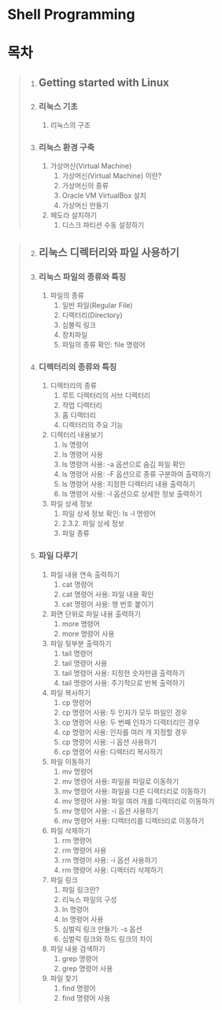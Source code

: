 Shell Programming
=================

# 목차
>1. ## Getting started with Linux
>	1. ### 리눅스 기초
>		1. 리눅스의 구조
>
>	2. ### 리눅스 환경 구축
>		1. 가상머신(Virtual Machine)
>			1. 가상머신(Virtual Machine) 이란?
>			2. 가상머신의 종류
>			3. Oracle VM VirtualBox 설치
>			4. 가상머신 만들기
>		2. 페도라 설치하기
>			1. 디스크 파티션 수동 설정하기

>2. ## 리눅스 디렉터리와 파일 사용하기
>	1. ### 리눅스 파일의 종류와 특징
>		1. 파일의 종류
>			1. 일반 파일(Regular File)
>			2. 디렉터리(Directory)
>			3. 심볼릭 링크
>			4. 장치파일
>			5. 파일의 종류 확인: file 명령어
>
>	2. ### 디렉터리의 종류와 특징
>		1. 디렉터리의 종류
>			1. 루트 디렉터리의 서브 디렉터리
>			2. 작업 디렉터리
>			3. 홈 디렉터리
>			4. 디렉터리의 주요 기능
>		2. 디렉터리 내용보기
>			1. ls 명령어
>			2. ls 명령어 사용
>			3. ls 명령어 사용: -a 옵션으로 숨김 파일 확인
>			4. ls 명령어 사용: -F 옵션으로 종류 구분하여 출력하기
>			5. ls 명령어 사용: 지정한 디렉터리 내용 출력하기
>			6. ls 명령어 사용: -l 옵션으로 상세한 정보 출력하기
>		3. 파일 상세 정보
>			1. 파일 상세 정보 확인: ls -l 명령어
>			2. 2.3.2. 파일 상세 정보
>			3. 파일 종류
>
>	3. ### 파일 다루기
>		1. 파일 내용 연속 출력하기
>			1. cat 명령어
>			2. cat 명령어 사용: 파일 내용 확인
>			3. cat 명령어 사용: 행 번호 붙이기
>		2. 화면 단위로 파일 내용 출력하기
>			1. more 명령어
>			2. more 명령어 사용
>		3. 파일 뒷부분 출력하기
>			1. tail 명령어
>			2. tail 명령어 사용
>			3. tail 명령어 사용: 지정한 숫자만큼 출력하기
>			4. tail 명령어 사용: 주기적으로 반복 출력하기
>		4. 파일 복사하기
>			1. cp 명령어
>			2. cp 명령어 사용: 두 인자가 모두 파일인 경우
>			3. cp 명령어 사용: 두 번째 인자가 디렉터리인 경우
>			4. cp 명령어  사용: 인자를 여러 개 지정할 경우
>			5. cp 명령어 사용: -i 옵션 사용하기
>			6. cp 명령어 사용: 디렉터리 복사하기
>		5. 파일 이동하기
>			1. mv 명령어
>			2. mv 명령어 사용: 파일을 파일로 이동하기
>			3. mv 명령어 사용: 파일을 다른 디렉터리로 이동하기
>			4. mv 명령어 사용: 파일 여러 개를 디렉터리로 이동하기
>			5. mv 명령어 사용: -i 옵션 사용하기
>			6. mv 명령어 사용: 디렉터리를 디렉터리로 이동하기
>		6. 파일 삭제하기
>			1. rm 명령어
>			2. rm 명령어 사용
>			3. rm 명령어 사용: -i 옵션 사용하기
>			4. rm 명령어 사용: 디렉터리 삭제하기
>		7. 파일 링크
>			1. 파일 링크란?
>			2. 리눅스 파일의 구성
>			3. ln 명령어
>			4. ln 명령어 사용
>			5. 심벌릭 링크 만들기: -s 옵션
>			6. 심벌릭 링크와 하드 링크의 차이
>		8. 파일 내용 검색하기
>			1. grep 명령어
>			2. grep 명령어 사용
>		9. 파일 찾기
>			1. find 명령어
>			2. find 명령어 사용
